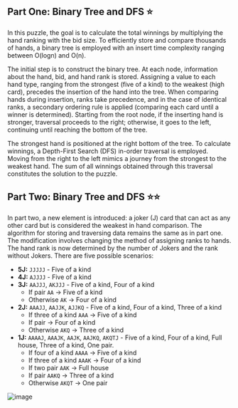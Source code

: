 ## Part One: Binary Tree and DFS ⭐

In this puzzle, the goal is to calculate the total winnings by multiplying the hand ranking with the bid size. To efficiently store and compare thousands of hands, a binary tree is employed with an insert time complexity ranging between O(logn) and O(n).

The initial step is to construct the binary tree. At each node, information about the hand, bid, and hand rank is stored. Assigning a value to each hand type, ranging from the strongest (five of a kind) to the weakest (high card), precedes the insertion of the hand into the tree. When comparing hands during insertion, ranks take precedence, and in the case of identical ranks, a secondary ordering rule is applied (comparing each card until a winner is determined). Starting from the root node, if the inserting hand is stronger, traversal proceeds to the right; otherwise, it goes to the left, continuing until reaching the bottom of the tree.

The strongest hand is positioned at the right bottom of the tree. To calculate winnings, a Depth-First Search (DFS) in-order traversal is employed. Moving from the right to the left mimics a journey from the strongest to the weakest hand. The sum of all winnings obtained through this traversal constitutes the solution to the puzzle.

## Part Two: Binary Tree and DFS ⭐⭐

In part two, a new element is introduced: a joker (J) card that can act as any other card but is considered the weakest in hand comparison. The algorithm for storing and traversing data remains the same as in part one. The modification involves changing the method of assigning ranks to hands. The hand rank is now determined by the number of Jokers and the rank without Jokers. There are five possible scenarios:

- **5J:** `JJJJJ` - Five of a kind
- **4J:** `AJJJJ` - Five of a kind
- **3J:** `AAJJJ`, `AKJJJ` - Five of a kind, Four of a kind
  - If pair `AA` → Five of a kind
  - Otherwise `AK` → Four of a kind
- **2J:** `AAAJJ`, `AAJJK`, `AJJKQ` - Five of a kind, Four of a kind, Three of a kind
  - If three of a kind `AAA` → Five of a kind
  - If pair → Four of a kind
  - Otherwise `AKQ` → Three of a kind
- **1J:** `AAAAJ`, `AAAJK`, `AAJK`, `AAJKQ`, `AKQTJ` - Five of a kind, Four of a kind, Full house, Three of a kind, One pair.
  - If four of a kind `AAAA` → Five of a kind
  - If three of a kind `AAAK` → Four of a kind
  - If two pair `AAK` → Full house
  - If pair `AAKQ` → Three of a kind
  - Otherwise `AKQT` → One pair

![image](https://github.com/coado/advent_of_code_2023/assets/64146291/ba3590c9-93f1-4fe3-8cd3-de77e1721a1e)
